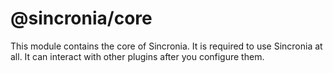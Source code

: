# @sincronia/core

This module contains the core of Sincronia. It is required to use Sincronia at all.
It can interact with other plugins after you configure them.



